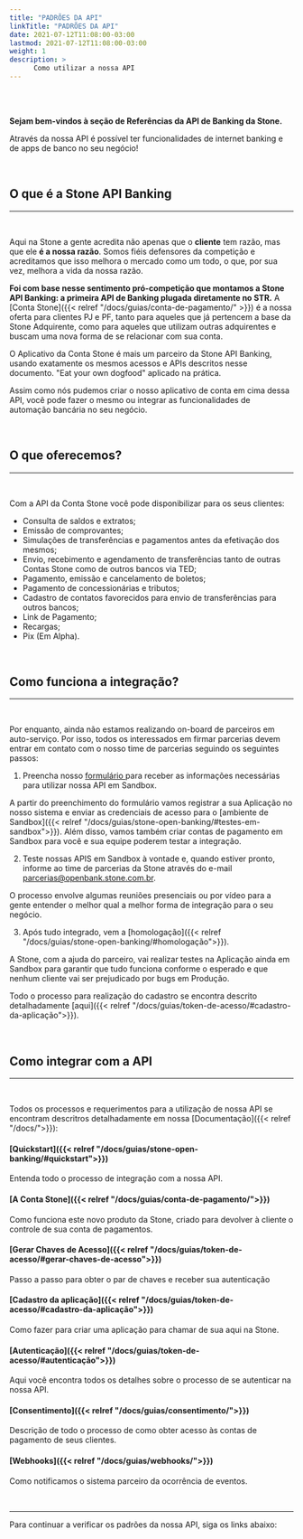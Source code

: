 ```yaml
---
title: "PADRÕES DA API"
linkTitle: "PADRÕES DA API"
date: 2021-07-12T11:08:00-03:00
lastmod: 2021-07-12T11:08:00-03:00
weight: 1
description: >
      Como utilizar a nossa API
---
```

<br>
<br>

**Sejam bem-vindos à seção de Referências da API de Banking da Stone.**

Através da nossa API é possível ter funcionalidades de internet banking e de apps de banco no seu negócio!

<br>

## O que é a Stone API Banking
---

<br>

Aqui na Stone a gente acredita não apenas que o **cliente** tem razão, mas que ele **é a nossa razão**. Somos fiéis defensores da competição e acreditamos que isso melhora o mercado como um todo, o que, por sua vez, melhora a vida da nossa razão.

**Foi com base nesse sentimento pró-competição que montamos a Stone API Banking: a primeira API de Banking plugada diretamente no STR.**
A [Conta Stone]({{< relref "/docs/guias/conta-de-pagamento/" >}}) é a nossa oferta para clientes PJ e PF, tanto para aqueles que já pertencem a base da Stone Adquirente, como para aqueles que utilizam outras adquirentes e buscam uma nova forma de se relacionar com sua conta.
  
O Aplicativo da Conta Stone é mais um parceiro da Stone API Banking, usando exatamente os mesmos acessos e APIs descritos nesse documento. \"Eat your own dogfood\" aplicado na prática.

Assim como nós pudemos criar o nosso aplicativo de conta em cima dessa API, você pode fazer o mesmo ou integrar as funcionalidades de automação bancária no seu negócio.

<br>

## O que oferecemos?
---
<br>

Com a API da Conta Stone você pode disponibilizar para os seus clientes:

* Consulta de saldos e extratos;
* Emissão de comprovantes;
* Simulações de transferências e pagamentos antes da efetivação dos mesmos;
* Envio, recebimento e agendamento de transferências tanto de outras Contas Stone como de outros bancos via TED;
* Pagamento, emissão e cancelamento de boletos;
* Pagamento de concessionárias e tributos;
* Cadastro de contatos favorecidos para envio de transferências para outros bancos;
* Link de Pagamento;
* Recargas;
* Pix (Em Alpha).

<br>

## Como funciona a integração?
---
<br>

Por enquanto, ainda não estamos realizando on-board de parceiros em auto-serviço. Por isso, todos os interessados em firmar parcerias devem entrar em contato com o nosso time de parcerias seguindo os seguintes passos:

1. Preencha nosso <a href="https://app.pipefy.com/public/form/Qz4ptt_W/?origem_do_lead=Documenta%C3%A7%C3%A3o" target="_blank"> formulário </a> para receber as informações necessárias para utilizar nossa API em Sandbox.

A partir do preenchimento do formulário vamos registrar a sua Aplicação no nosso sistema e enviar as credenciais de acesso para o [ambiente de Sandbox]({{< relref "/docs/guias/stone-open-banking/#testes-em-sandbox">}}). Além disso, vamos também criar contas de pagamento em Sandbox para você e sua equipe poderem testar a integração.

2. Teste nossas APIS em Sandbox à vontade e, quando estiver pronto, informe ao time de parcerias da Stone através do e-mail parcerias@openbank.stone.com.br.

O processo envolve algumas reuniões presenciais ou por vídeo para a gente entender o melhor qual a melhor forma de integração para o seu negócio.

3. Após tudo integrado, vem a [homologação]({{< relref "/docs/guias/stone-open-banking/#homologação">}}).

A Stone, com a ajuda do parceiro, vai realizar testes na Aplicação ainda em Sandbox para garantir que tudo funciona conforme o esperado e que nenhum cliente vai ser prejudicado por bugs em Produção.

Todo o processo para realização do cadastro se encontra descrito detalhadamente [aqui]({{< relref "/docs/guias/token-de-acesso/#cadastro-da-aplicação">}}).

<br>

## Como integrar com a API
---
<br>

Todos os processos e requerimentos para a utilização de nossa API se encontram descritros detalhadamente em nossa [Documentação]({{< relref "/docs/">}}):


#### [Quickstart]({{< relref "/docs/guias/stone-open-banking/#quickstart">}})

Entenda todo o processo de integração com a nossa API.
#### [A Conta Stone]({{< relref "/docs/guias/conta-de-pagamento/">}})

Como funciona este novo produto da Stone, criado para devolver à cliente o controle de sua conta de pagamentos.
#### [Gerar Chaves de Acesso]({{< relref "/docs/guias/token-de-acesso/#gerar-chaves-de-acesso">}})

Passo a passo para obter o par de chaves e receber sua autenticação
#### [Cadastro da aplicação]({{< relref "/docs/guias/token-de-acesso/#cadastro-da-aplicação">}})

Como fazer para criar uma aplicação para chamar de sua aqui na Stone.
#### [Autenticação]({{< relref "/docs/guias/token-de-acesso/#autenticação">}})

Aqui você encontra todos os detalhes sobre o processo de se autenticar na nossa API.
#### [Consentimento]({{< relref "/docs/guias/consentimento/">}})

Descrição de todo o processo de como obter acesso às contas de pagamento de seus clientes.
#### [Webhooks]({{< relref "/docs/guias/webhooks/">}})

Como notificamos o sistema parceiro da ocorrência de eventos.

<br>

---

Para continuar a verificar os padrões da nossa API, siga os links abaixo:
